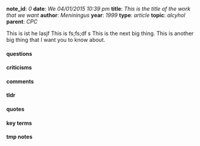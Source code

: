 **note_id**: *0*
**date**: *We 04/01/2015 10:39 pm*
**title**: *This is the title of the work that we want*
**author**: *Meniningus*
**year**: *1999*
**type**: *article*
**topic**: *alcyhol*
**parent**: *CPC*

This is ist he Iasjf
This is fs;fs;df s
This is the next big thing.
This is another big thing that I want you to know about. 
#### questions

#### criticisms

#### comments

#### tldr

#### quotes

#### key terms

#### tmp notes

